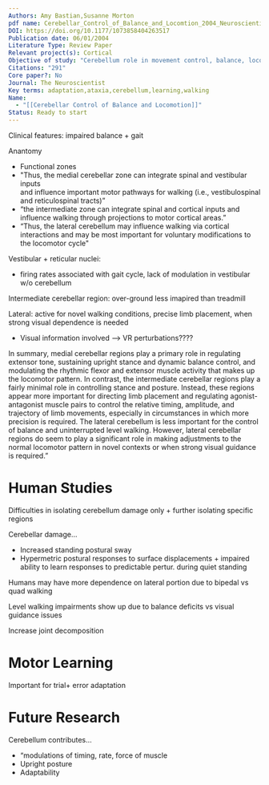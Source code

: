 ```yaml
---
Authors: Amy Bastian,Susanne Morton
pdf name: Cerebellar_Control_of_Balance_and_Locomtion_2004_Neuroscientist_MortonBastian.pdf
DOI: https://doi.org/10.1177/1073858404263517
Publication date: 06/01/2004
Literature Type: Review Paper
Relevant project(s): Cortical
Objective of study: "Cerebellum role in movement control, balance, locomotion "
Citations: "291"
Core paper?: No
Journal: The Neuroscientist
Key terms: adaptation,ataxia,cerebellum,learning,walking
Name:
  - "[[Cerebellar Control of Balance and Locomotion]]"
Status: Ready to start
---
```

Clinical features: impaired balance + gait

Anantomy

- Functional zones
- "Thus, the medial cerebellar zone can integrate spinal and vestibular inputs  
    and influence important motor pathways for walking (i.e., vestibulospinal and reticulospinal tracts)”
- “the intermediate zone can integrate spinal and cortical inputs and influence walking through projections to motor cortical areas.”
- “Thus, the lateral cerebellum may influence walking via cortical interactions and may be most important for voluntary modifications to the locomotor cycle"

Vestibular + reticular nuclei:

- firing rates associated with gait cycle, lack of modulation in vestibular w/o cerebellum

Intermediate cerebellar region: over-ground less imapired than treadmill

Lateral: active for novel walking conditions, precise limb placement, when strong visual dependence is needed

- Visual information involved —> VR perturbations????

  

In summary, medial cerebellar regions play a primary role in regulating extensor tone, sustaining upright stance and dynamic balance control, and modulating the rhythmic flexor and extensor muscle activity that makes up the locomotor pattern. In contrast, the intermediate cerebellar regions play a fairly minimal role in controlling stance and posture. Instead, these regions appear more important for directing limb placement and regulating agonist-antagonist muscle pairs to control the relative timing, amplitude, and trajectory of limb movements, especially in circumstances in which more precision is required. The lateral cerebellum is less important for the control of balance and uninterrupted level walking. However, lateral cerebellar regions do seem to play a significant role in making adjustments to the normal locomotor pattern in novel contexts or when strong visual guidance is required.”

  

# Human Studies

Difficulties in isolating cerebellum damage only + further isolating specific regions

Cerebellar damage…

- Increased standing postural sway
- Hypermetric postural responses to surface displacements + impaired ability to learn responses to predictable pertur. during quiet standing

Humans may have more dependence on lateral portion due to bipedal vs quad walking

Level walking impairments show up due to balance deficits vs visual guidance issues

Increase joint decomposition

# Motor Learning

Important for trial+ error adaptation

# Future Research

Cerebellum contributes…

- “modulations of timing, rate, force of muscle
- Upright posture
- Adaptability